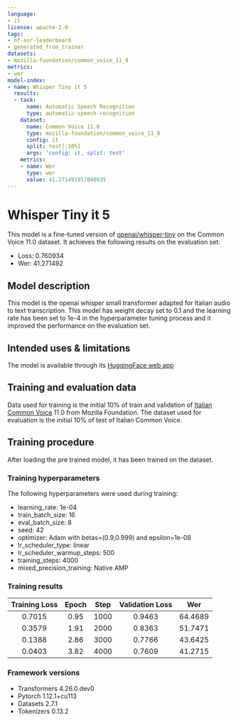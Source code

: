 ```yaml
---
language:
- it
license: apache-2.0
tags:
- hf-asr-leaderboard
- generated_from_trainer
datasets:
- mozilla-foundation/common_voice_11_0
metrics:
- wer
model-index:
- name: Whisper Tiny it 5
  results:
  - task:
      name: Automatic Speech Recognition
      type: automatic-speech-recognition
    dataset:
      name: Common Voice 11.0
      type: mozilla-foundation/common_voice_11_0
      config: it
      split: test[:10%]
      args: 'config: it, split: test'
    metrics:
    - name: Wer
      type: wer
      value: 41.271491957848035
---
```


# Whisper Tiny it 5

This model is a fine-tuned version of [openai/whisper-tiny](https://huggingface.co/openai/whisper-tiny) on the Common Voice 11.0 dataset.
It achieves the following results on the evaluation set:
- Loss: 0.760934	
- Wer: 41.271492

## Model description

This model is the openai whisper small transformer adapted for Italian audio to text transcription. This model has weight decay set to 0.1 and the learning rate has been set to 1e-4 in the hyperparameter tuning process and it improved the performance on the evaluation set.

## Intended uses & limitations

The model is available through its [HuggingFace web app](https://huggingface.co/spaces/GIanlucaRub/whisper-it)

## Training and evaluation data

Data used for training is the initial 10% of train and validation of [Italian Common Voice](https://huggingface.co/datasets/mozilla-foundation/common_voice_11_0/viewer/it/train) 11.0 from Mozilla Foundation.
The dataset used for evaluation is the initial 10% of test of Italian Common Voice.


## Training procedure

After loading the pre trained model, it has been trained on the dataset.

### Training hyperparameters

The following hyperparameters were used during training:
- learning_rate: 1e-04
- train_batch_size: 16
- eval_batch_size: 8
- seed: 42
- optimizer: Adam with betas=(0.9,0.999) and epsilon=1e-08
- lr_scheduler_type: linear
- lr_scheduler_warmup_steps: 500
- training_steps: 4000
- mixed_precision_training: Native AMP
### Training results
| Training Loss | Epoch | Step | Validation Loss | Wer     |
|:-------------:|:-----:|:----:|:---------------:|:-------:|
| 0.7015        | 0.95  | 1000 | 0.9463          | 64.4689 |
| 0.3579        | 1.91  | 2000 | 0.8363          | 51.7471 |
| 0.1388        | 2.86  | 3000 | 0.7766          | 43.6425 |
| 0.0403        | 3.82  | 4000 | 0.7609          | 41.2715 |
### Framework versions
- Transformers 4.26.0.dev0
- Pytorch 1.12.1+cu113
- Datasets 2.7.1
- Tokenizers 0.13.2